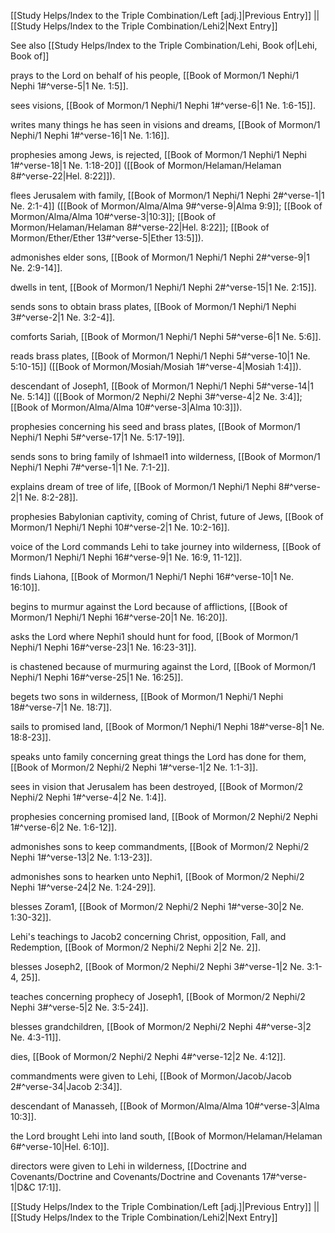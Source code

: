 [[Study Helps/Index to the Triple Combination/Left [adj.]|Previous Entry]]  ||  [[Study Helps/Index to the Triple Combination/Lehi2|Next Entry]]

 See also [[Study Helps/Index to the Triple Combination/Lehi, Book of|Lehi, Book of]]

 prays to the Lord on behalf of his people, [[Book of Mormon/1 Nephi/1 Nephi 1#^verse-5|1 Ne. 1:5]].

 sees visions, [[Book of Mormon/1 Nephi/1 Nephi 1#^verse-6|1 Ne. 1:6-15]].

 writes many things he has seen in visions and dreams, [[Book of Mormon/1 Nephi/1 Nephi 1#^verse-16|1 Ne. 1:16]].

 prophesies among Jews, is rejected, [[Book of Mormon/1 Nephi/1 Nephi 1#^verse-18|1 Ne. 1:18-20]] ([[Book of Mormon/Helaman/Helaman 8#^verse-22|Hel. 8:22]]).

 flees Jerusalem with family, [[Book of Mormon/1 Nephi/1 Nephi 2#^verse-1|1 Ne. 2:1-4]] ([[Book of Mormon/Alma/Alma 9#^verse-9|Alma 9:9]]; [[Book of Mormon/Alma/Alma 10#^verse-3|10:3]]; [[Book of Mormon/Helaman/Helaman 8#^verse-22|Hel. 8:22]]; [[Book of Mormon/Ether/Ether 13#^verse-5|Ether 13:5]]).

 admonishes elder sons, [[Book of Mormon/1 Nephi/1 Nephi 2#^verse-9|1 Ne. 2:9-14]].

 dwells in tent, [[Book of Mormon/1 Nephi/1 Nephi 2#^verse-15|1 Ne. 2:15]].

 sends sons to obtain brass plates, [[Book of Mormon/1 Nephi/1 Nephi 3#^verse-2|1 Ne. 3:2-4]].

 comforts Sariah, [[Book of Mormon/1 Nephi/1 Nephi 5#^verse-6|1 Ne. 5:6]].

 reads brass plates, [[Book of Mormon/1 Nephi/1 Nephi 5#^verse-10|1 Ne. 5:10-15]] ([[Book of Mormon/Mosiah/Mosiah 1#^verse-4|Mosiah 1:4]]).

 descendant of Joseph1, [[Book of Mormon/1 Nephi/1 Nephi 5#^verse-14|1 Ne. 5:14]] ([[Book of Mormon/2 Nephi/2 Nephi 3#^verse-4|2 Ne. 3:4]]; [[Book of Mormon/Alma/Alma 10#^verse-3|Alma 10:3]]).

 prophesies concerning his seed and brass plates, [[Book of Mormon/1 Nephi/1 Nephi 5#^verse-17|1 Ne. 5:17-19]].

 sends sons to bring family of Ishmael1 into wilderness, [[Book of Mormon/1 Nephi/1 Nephi 7#^verse-1|1 Ne. 7:1-2]].

 explains dream of tree of life, [[Book of Mormon/1 Nephi/1 Nephi 8#^verse-2|1 Ne. 8:2-28]].

 prophesies Babylonian captivity, coming of Christ, future of Jews, [[Book of Mormon/1 Nephi/1 Nephi 10#^verse-2|1 Ne. 10:2-16]].

 voice of the Lord commands Lehi to take journey into wilderness, [[Book of Mormon/1 Nephi/1 Nephi 16#^verse-9|1 Ne. 16:9, 11-12]].

 finds Liahona, [[Book of Mormon/1 Nephi/1 Nephi 16#^verse-10|1 Ne. 16:10]].

 begins to murmur against the Lord because of afflictions, [[Book of Mormon/1 Nephi/1 Nephi 16#^verse-20|1 Ne. 16:20]].

 asks the Lord where Nephi1 should hunt for food, [[Book of Mormon/1 Nephi/1 Nephi 16#^verse-23|1 Ne. 16:23-31]].

 is chastened because of murmuring against the Lord, [[Book of Mormon/1 Nephi/1 Nephi 16#^verse-25|1 Ne. 16:25]].

 begets two sons in wilderness, [[Book of Mormon/1 Nephi/1 Nephi 18#^verse-7|1 Ne. 18:7]].

 sails to promised land, [[Book of Mormon/1 Nephi/1 Nephi 18#^verse-8|1 Ne. 18:8-23]].

 speaks unto family concerning great things the Lord has done for them, [[Book of Mormon/2 Nephi/2 Nephi 1#^verse-1|2 Ne. 1:1-3]].

 sees in vision that Jerusalem has been destroyed, [[Book of Mormon/2 Nephi/2 Nephi 1#^verse-4|2 Ne. 1:4]].

 prophesies concerning promised land, [[Book of Mormon/2 Nephi/2 Nephi 1#^verse-6|2 Ne. 1:6-12]].

 admonishes sons to keep commandments, [[Book of Mormon/2 Nephi/2 Nephi 1#^verse-13|2 Ne. 1:13-23]].

 admonishes sons to hearken unto Nephi1, [[Book of Mormon/2 Nephi/2 Nephi 1#^verse-24|2 Ne. 1:24-29]].

 blesses Zoram1, [[Book of Mormon/2 Nephi/2 Nephi 1#^verse-30|2 Ne. 1:30-32]].

 Lehi's teachings to Jacob2 concerning Christ, opposition, Fall, and Redemption, [[Book of Mormon/2 Nephi/2 Nephi 2|2 Ne. 2]].

 blesses Joseph2, [[Book of Mormon/2 Nephi/2 Nephi 3#^verse-1|2 Ne. 3:1-4, 25]].

 teaches concerning prophecy of Joseph1, [[Book of Mormon/2 Nephi/2 Nephi 3#^verse-5|2 Ne. 3:5-24]].

 blesses grandchildren, [[Book of Mormon/2 Nephi/2 Nephi 4#^verse-3|2 Ne. 4:3-11]].

 dies, [[Book of Mormon/2 Nephi/2 Nephi 4#^verse-12|2 Ne. 4:12]].

 commandments were given to Lehi, [[Book of Mormon/Jacob/Jacob 2#^verse-34|Jacob 2:34]].

 descendant of Manasseh, [[Book of Mormon/Alma/Alma 10#^verse-3|Alma 10:3]].

 the Lord brought Lehi into land south, [[Book of Mormon/Helaman/Helaman 6#^verse-10|Hel. 6:10]].

 directors were given to Lehi in wilderness, [[Doctrine and Covenants/Doctrine and Covenants/Doctrine and Covenants 17#^verse-1|D&C 17:1]].

[[Study Helps/Index to the Triple Combination/Left [adj.]|Previous Entry]]  ||  [[Study Helps/Index to the Triple Combination/Lehi2|Next Entry]]